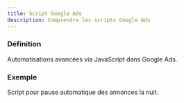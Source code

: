 ```yaml
---
title: Script Google Ads
description: Comprendre les scripts Google Ads
---
```


### Définition
Automatisations avancées via JavaScript dans Google Ads.

### Exemple
Script pour pause automatique des annonces la nuit.